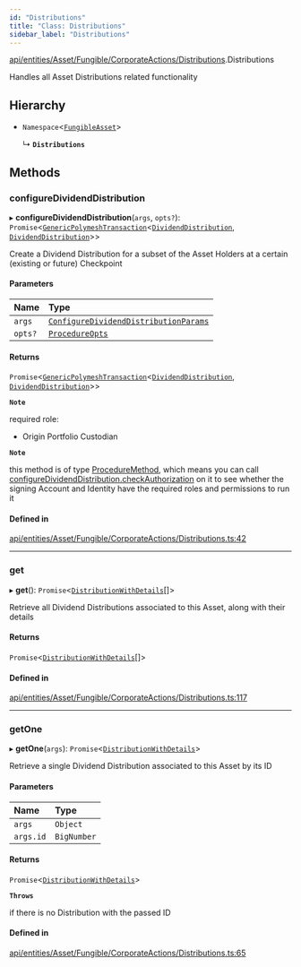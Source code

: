 ```yaml
---
id: "Distributions"
title: "Class: Distributions"
sidebar_label: "Distributions"
---
```


[api/entities/Asset/Fungible/CorporateActions/Distributions](../../../../../../../modules/API/Entities/Asset/Fungible/CorporateActions/Distributions/Distributions.md).Distributions

Handles all Asset Distributions related functionality

## Hierarchy

- `Namespace`\<[`FungibleAsset`](../../FungibleAsset.md)\>

  ↳ **`Distributions`**

## Methods

### configureDividendDistribution

▸ **configureDividendDistribution**(`args`, `opts?`): `Promise`\<[`GenericPolymeshTransaction`](../../../../../../../modules/API/Procedures/Types/Types.md#genericpolymeshtransaction)\<[`DividendDistribution`](../../../../DividendDistribution/DividendDistribution.md), [`DividendDistribution`](../../../../DividendDistribution/DividendDistribution.md)\>\>

Create a Dividend Distribution for a subset of the Asset Holders at a certain (existing or future) Checkpoint

#### Parameters

| Name | Type |
| :------ | :------ |
| `args` | [`ConfigureDividendDistributionParams`](../../../../../../../interfaces/API/Procedures/Types/ConfigureDividendDistributionParams/ConfigureDividendDistributionParams.md) |
| `opts?` | [`ProcedureOpts`](../../../../../../../interfaces/API/Procedures/Types/ProcedureOpts/ProcedureOpts.md) |

#### Returns

`Promise`\<[`GenericPolymeshTransaction`](../../../../../../../modules/API/Procedures/Types/Types.md#genericpolymeshtransaction)\<[`DividendDistribution`](../../../../DividendDistribution/DividendDistribution.md), [`DividendDistribution`](../../../../DividendDistribution/DividendDistribution.md)\>\>

**`Note`**

required role:
  - Origin Portfolio Custodian

**`Note`**

this method is of type [ProcedureMethod](../../../../../../../interfaces/API/Procedures/Types/ProcedureMethod/ProcedureMethod.md), which means you can call [configureDividendDistribution.checkAuthorization](../../../../../../../interfaces/API/Procedures/Types/ProcedureMethod/ProcedureMethod.md#checkauthorization)
  on it to see whether the signing Account and Identity have the required roles and permissions to run it

#### Defined in

[api/entities/Asset/Fungible/CorporateActions/Distributions.ts:42](https://github.com/PolymeshAssociation/polymesh-sdk/blob/654b99c8d/src/api/entities/Asset/Fungible/CorporateActions/Distributions.ts#L42)

___

### get

▸ **get**(): `Promise`\<[`DistributionWithDetails`](../../../../../../../interfaces/API/Entities/Types/DistributionWithDetails/DistributionWithDetails.md)[]\>

Retrieve all Dividend Distributions associated to this Asset, along with their details

#### Returns

`Promise`\<[`DistributionWithDetails`](../../../../../../../interfaces/API/Entities/Types/DistributionWithDetails/DistributionWithDetails.md)[]\>

#### Defined in

[api/entities/Asset/Fungible/CorporateActions/Distributions.ts:117](https://github.com/PolymeshAssociation/polymesh-sdk/blob/654b99c8d/src/api/entities/Asset/Fungible/CorporateActions/Distributions.ts#L117)

___

### getOne

▸ **getOne**(`args`): `Promise`\<[`DistributionWithDetails`](../../../../../../../interfaces/API/Entities/Types/DistributionWithDetails/DistributionWithDetails.md)\>

Retrieve a single Dividend Distribution associated to this Asset by its ID

#### Parameters

| Name | Type |
| :------ | :------ |
| `args` | `Object` |
| `args.id` | `BigNumber` |

#### Returns

`Promise`\<[`DistributionWithDetails`](../../../../../../../interfaces/API/Entities/Types/DistributionWithDetails/DistributionWithDetails.md)\>

**`Throws`**

if there is no Distribution with the passed ID

#### Defined in

[api/entities/Asset/Fungible/CorporateActions/Distributions.ts:65](https://github.com/PolymeshAssociation/polymesh-sdk/blob/654b99c8d/src/api/entities/Asset/Fungible/CorporateActions/Distributions.ts#L65)
